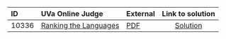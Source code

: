 | ID | UVa Online Judge | External | Link to solution |
|:---|:---|:---|:---:|
| 10336 | [Ranking the Languages](https://onlinejudge.org/index.php?option=com_onlinejudge&Itemid=8&category=667&page=show_problem&problem=1277) | [PDF](https://onlinejudge.org/external/103/10336.pdf) | [Solution](https://github.com/versenyi98/uva-solutions/tree/main/solutions/10336%20-%20Ranking%20the%20Languages)|
